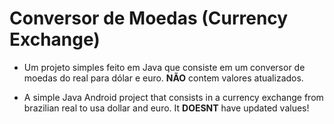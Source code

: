 # Conversor de Moedas (Currency Exchange)

- Um projeto simples feito em Java que consiste em um conversor de moedas do real para dólar e euro. **__NÃO__** contem valores atualizados.

- A simple Java Android project that consists in a currency exchange from brazilian real to usa dollar and euro. It **__DOESNT__** have updated values!
